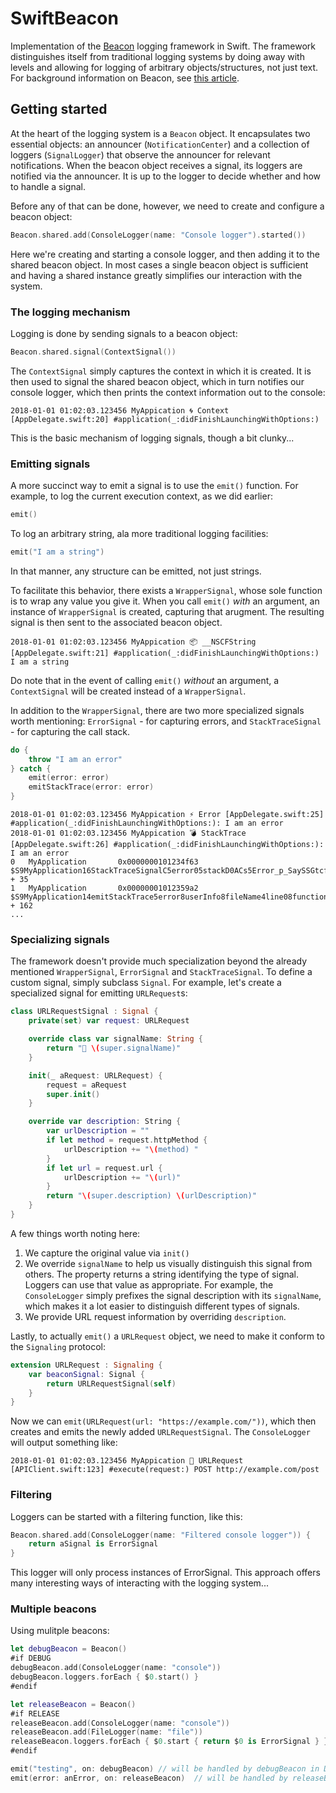 # SwiftBeacon

Implementation of the [Beacon](https://github.com/pharo-project/pharo-beacon) logging framework in Swift. The framework distinguishes itself from traditional logging systems by doing away with levels and allowing for logging of arbitrary objects/structures, not just text. For background information on Beacon, see [this article](http://www.humane-assessment.com/blog/beacon). 

## Getting started

At the heart of the logging system is a `Beacon` object. It encapsulates two essential objects: an announcer (`NotificationCenter`) and a collection of loggers (`SignalLogger`) that observe the announcer for relevant notifications. When the beacon object receives a signal, its loggers are notified via the announcer. It is up to the logger to decide whether and how to handle a signal. 

Before any of that can be done, however, we need to create and configure a beacon object:

```swift
Beacon.shared.add(ConsoleLogger(name: "Console logger").started())
```

Here we're creating and starting a console logger, and then adding it to the shared beacon object. In most cases a single beacon object is sufficient and having a shared instance greatly simplifies our interaction with the system.

### The logging mechanism

Logging is done by sending signals to a beacon object:

```swift
Beacon.shared.signal(ContextSignal())
```

The `ContextSignal` simply captures the context in which it is created. It is then used to signal the shared beacon object, which in turn notifies our console logger, which then prints the context information out to the console:

`2018-01-01 01:02:03.123456 MyAppication 🌀 Context [AppDelegate.swift:20] #application(_:didFinishLaunchingWithOptions:)`

This is the basic mechanism of logging signals, though a bit clunky...

### Emitting signals

A more succinct way to emit a signal is to use the `emit()` function. For example, to log the current execution context, as we did earlier:

```swift
emit()
```

To log an arbitrary string, ala more traditional logging facilities:

```swift
emit("I am a string")
```

In that manner, any structure can be emitted, not just strings. 

To facilitate this behavior, there exists a `WrapperSignal`, whose sole function is to wrap any value you give it. When you call `emit()` _with_ an argument, an instance of `WrapperSignal` is created, capturing that arugment. The resulting signal is then sent to the associated beacon object. 

`2018-01-01 01:02:03.123456 MyAppication 📦 __NSCFString [AppDelegate.swift:21] #application(_:didFinishLaunchingWithOptions:) I am a string`

Do note that in the event of calling `emit()` _without_ an argument, a `ContextSignal` will be created instead of  a `WrapperSignal`.

In addition to the `WrapperSignal`, there are two more specialized signals worth mentioning: `ErrorSignal` - for capturing errors, and `StackTraceSignal` - for capturing the call stack.

```swift
do {
    throw "I am an error"
} catch {
    emit(error: error)
    emitStackTrace(error: error)
}
```

```
2018-01-01 01:02:03.123456 MyAppication ⚡ Error [AppDelegate.swift:25] #application(_:didFinishLaunchingWithOptions:): I am an error
2018-01-01 01:02:03.123456 MyAppication 💣 StackTrace [AppDelegate.swift:26] #application(_:didFinishLaunchingWithOptions:): I am an error
0   MyApplication       0x0000000101234f63 $S9MyApplication16StackTraceSignalC5error05stackD0ACs5Error_p_SaySSGtcfcfA0_ + 35
1   MyApplication       0x00000001012359a2 $S9MyApplication14emitStackTrace5error8userInfo8fileName4line08functionJ0ys5Error_p_SDys11AnyHashableVypGSgSSSiSStF + 162
...
``` 

### Specializing signals

The framework doesn't provide much specialization beyond the already mentioned `WrapperSignal`, `ErrorSignal` and `StackTraceSignal`. To define a custom signal, simply subclass `Signal`. For example, let's create a specialized signal for emitting `URLRequest`s:

```swift
class URLRequestSignal : Signal {
    private(set) var request: URLRequest

    override class var signalName: String {
        return "📡 \(super.signalName)"
    }

    init(_ aRequest: URLRequest) {
        request = aRequest
        super.init()
    }

    override var description: String {
        var urlDescription = ""
        if let method = request.httpMethod {
            urlDescription += "\(method) "
        }
        if let url = request.url {
            urlDescription += "\(url)"
        }
        return "\(super.description) \(urlDescription)"
    }
}
```

A few things worth noting here:
1. We capture the original value via `init()`
2. We override `signalName` to help us visually distinguish this signal from others. The property returns a string identifying the type of signal. Loggers can use that value as appropriate. For example, the `ConsoleLogger` simply prefixes the signal description with its `signalName`, which makes it a lot easier to distinguish different types of signals.
3. We provide URL request information by overriding `description`. 

Lastly, to actually `emit()` a `URLRequest` object, we need to make it conform to the `Signaling` protocol:

```swift
extension URLRequest : Signaling {
    var beaconSignal: Signal {
        return URLRequestSignal(self)
    }
}
```

Now we can  `emit(URLRequest(url: "https://example.com/"))`, which then creates and emits the newly added `URLRequestSignal`. The `ConsoleLogger` will output something like:

`2018-01-01 01:02:03.123456 MyAppication 📡 URLRequest [APIClient.swift:123] #execute(request:) POST http://example.com/post`

### Filtering

Loggers can be started with a filtering function, like this:

```swift
Beacon.shared.add(ConsoleLogger(name: "Filtered console logger")) {
    return aSignal is ErrorSignal
}
```

This logger will only process instances of ErrorSignal. This approach offers many interesting ways of interacting with the logging system...

### Multiple beacons

Using mulitple beacons:

```swift
let debugBeacon = Beacon()
#if DEBUG
debugBeacon.add(ConsoleLogger(name: "console"))
debugBeacon.loggers.forEach { $0.start() }
#endif

let releaseBeacon = Beacon()
#if RELEASE
releaseBeacon.add(ConsoleLogger(name: "console"))
releaseBeacon.add(FileLogger(name: "file"))
releaseBeacon.loggers.forEach { $0.start { return $0 is ErrorSignal } }
#endif

emit("testing", on: debugBeacon) // will be handled by debugBeacon in DEBUG build
emit(error: anError, on: releaseBeacon)  // will be handled by releaseBeacon in RELEASE build
```
